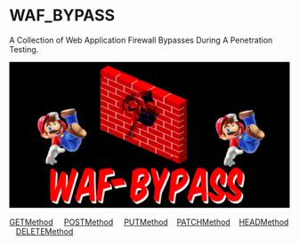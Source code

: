 # WAF_BYPASS
A Collection of Web Application Firewall Bypasses During A Penetration Testing. 




![](https://github.com/fixitgearware/WAF_BYPASS/blob/main/WAF-BYPASS-FIXITGEARWARE.png)


<a href="https://github.com/fixitgearware/WAF_BYPASS/blob/main/01-GetMethod">GETMethod</a> &nbsp; &nbsp; <a href="https://github.com/fixitgearware/WAF_BYPASS/blob/main/01-PostMethod">POSTMethod</a> &nbsp; &nbsp; <a href="https://github.com/fixitgearware/WAF_BYPASS/blob/main/01-PutMethod">PUTMethod</a> &nbsp; &nbsp;<a href="https://github.com/fixitgearware/WAF_BYPASS/blob/main/01-PatchMethod">PATCHMethod</a> &nbsp; &nbsp;<a href="https://github.com/fixitgearware/WAF_BYPASS/blob/main/01-HeadMethod">HEADMethod</a> &nbsp; &nbsp;<a href="https://github.com/fixitgearware/WAF_BYPASS/blob/main/01-DeleteMethod">DELETEMethod</a>
